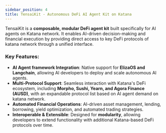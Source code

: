 ```yaml
---
sidebar_position: 4
title: TensaiKit - Autonomous DeFi AI Agent Kit on Katana
---
```


TensaiKit is a **composable, modular DeFi agent kit** built specifically for AI agents on Katana network. It enables AI-driven decision-making and financial execution by providing direct access to key DeFi protocols of katana network through a unified interface.

### Key Features:

- **AI Agent framework Integration**: Native support for **ElizaOS and Langchain**, allowing AI developers to deploy and scale autonomous AI agents.
- **Multi-Protocol Support**: Seamless interaction with Katana's DeFi ecosystem, including **Morpho, Sushi, Yearn, and Agora Finance (AUSD)**, with an expandable protocol list based on AI agent demand on katana network.
- **Automated Financial Operations**: AI-driven asset management, lending, borrowing, yield optimization, and automated trading strategies.
- **Interoperable & Extensible**: Designed for **modularity**, allowing developers to extend functionality with additional Katana-based DeFi protocols over time.
